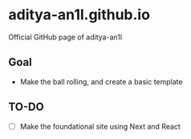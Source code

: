 # aditya-an1l.github.io
Official GitHub page of aditya-an1l

## Goal 
- Make the ball rolling, and create a basic template
## TO-DO
- [ ] Make the foundational site using Next and React 

